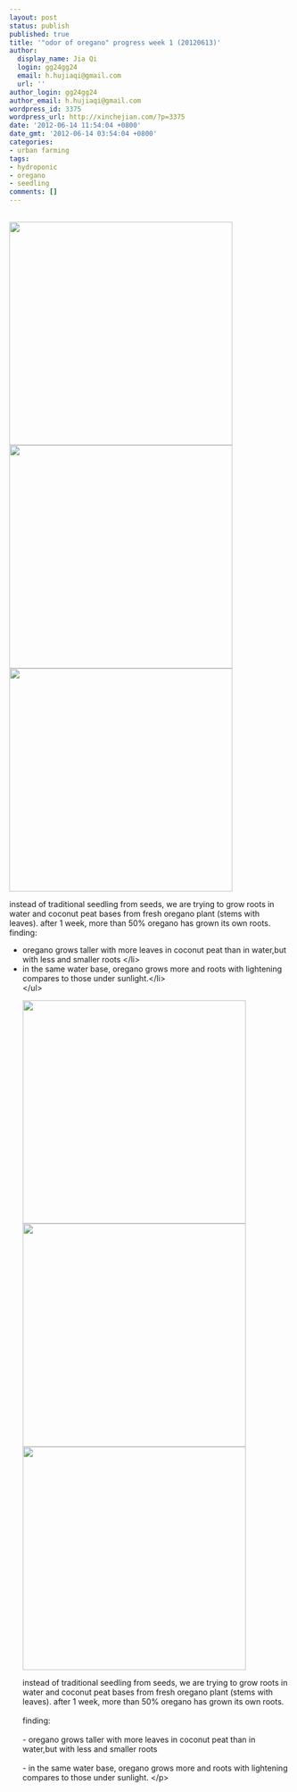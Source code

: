 ```yaml
---
layout: post
status: publish
published: true
title: '"odor of oregano" progress week 1 (20120613)'
author:
  display_name: Jia Qi
  login: gg24gg24
  email: h.hujiaqi@gmail.com
  url: ''
author_login: gg24gg24
author_email: h.hujiaqi@gmail.com
wordpress_id: 3375
wordpress_url: http://xinchejian.com/?p=3375
date: '2012-06-14 11:54:04 +0800'
date_gmt: '2012-06-14 03:54:04 +0800'
categories:
- urban farming
tags:
- hydroponic
- oregano
- seedling
comments: []
---
```

<p><!--:en--><br />
<img src="http:&#47;&#47;xinchejian.com&#47;wp-content&#47;uploads&#47;2012&#47;06&#47;oregano_peat_20120613.jpg" width="400"><br />
<img src="http:&#47;&#47;xinchejian.com&#47;wp-content&#47;uploads&#47;2012&#47;06&#47;tray1-20120613.jpg" width="400"><br />
<img src="http:&#47;&#47;xinchejian.com&#47;wp-content&#47;uploads&#47;2012&#47;06&#47;tray12_with_light.jpg" width="400"></p>
<p>instead of traditional seedling from seeds, we are trying to grow roots in water and coconut peat bases from fresh oregano plant (stems with leaves). after 1 week, more than 50% oregano has grown its own roots. finding: </p>
<ul>
<li>oregano grows taller with more leaves in coconut peat than in water,but with less and smaller roots <&#47;li>
<li>in the same water base, oregano grows more and roots with lightening compares to those under sunlight.<&#47;li><br />
<&#47;ul><br />
<!--:--></p>
<p><!--:zh--></p>
<p><img src="http:&#47;&#47;xinchejian.com&#47;wp-content&#47;uploads&#47;2012&#47;06&#47;oregano_peat_20120613.jpg" width="400"><br />
<img src="http:&#47;&#47;xinchejian.com&#47;wp-content&#47;uploads&#47;2012&#47;06&#47;tray1-20120613.jpg" width="400"><br />
<img src="http:&#47;&#47;xinchejian.com&#47;wp-content&#47;uploads&#47;2012&#47;06&#47;tray12_with_light.jpg" width="400"></p>
<p>instead of traditional seedling from seeds, we are trying to grow roots in water and coconut peat bases from fresh oregano plant (stems with leaves). after 1 week, more than 50% oregano has grown its own roots.<br &#47;><br &#47;> finding:<br &#47;><br &#47;> - oregano grows taller with more leaves in coconut peat than in water,but with less and smaller roots<br &#47;><br &#47;> - in the same water base, oregano grows more and roots with lightening compares to those under sunlight. <&#47;p> <!--:--></p>
